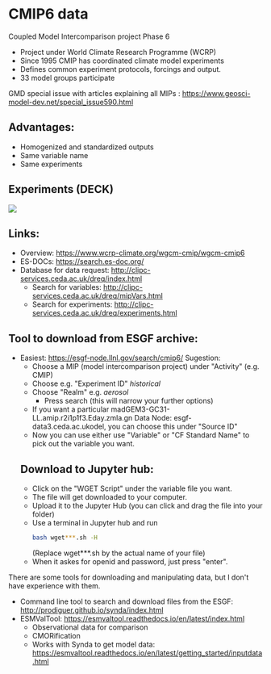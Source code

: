 # CMIP6 data

Coupled Model Intercomparison project Phase 6
- Project under World Climate Research Programme (WCRP) 
- Since 1995 CMIP has coordinated climate model experiments 
- Defines common experiment protocols, forcings and output. 
- 33 model groups participate

GMD special issue with articles explaining all MIPs :
https://www.geosci-model-dev.net/special_issue590.html

## Advantages:
- Homogenized and standardized outputs
- Same variable name
- Same experiments

## Experiments (DECK)
![](../images/CMIP6_DECK.png)

## Links:
- Overview: https://www.wcrp-climate.org/wgcm-cmip/wgcm-cmip6
- ES-DOCs: https://search.es-doc.org/
- Database for data request: http://clipc-services.ceda.ac.uk/dreq/index.html
    - Search for variables: http://clipc-services.ceda.ac.uk/dreq/mipVars.html
    - Search for experiments: http://clipc-services.ceda.ac.uk/dreq/experiments.html

## Tool to download from ESGF archive:
- Easiest: https://esgf-node.llnl.gov/search/cmip6/
    Sugestion:
    - Choose a MIP (model intercomparison project) under "Activity" (e.g. CMIP)
    - Choose e.g. "Experiment ID" _historical_ 
    - Choose "Realm" e.g. _aerosol_
        - Press search (this will narrow your further options)
    - If you want a particular madGEM3-GC31-LL.amip.r2i1p1f3.Eday.zmla.gn
Data Node: esgf-data3.ceda.ac.ukodel, you can choose this under "Source ID"
    - Now you can use either use "Variable" or "CF Standard Name" to pick out the variable you want.
    ## Download to Jupyter hub:
    - Click on the "WGET Script" under the variable file you want. 
    - The file will get downloaded to your computer. 
    - Upload it to the Jupyter Hub (you can click and drag the file into your folder)
    - Use a terminal in Jupyter hub and run
        ```bash
        bash wget***.sh -H
        ```
      (Replace wget***.sh by the actual name of your file)
    - When it askes for openid and password, just press "enter". 
    

There are some tools for downloading and manipulating data, but I don't have experience with them.
- Command line tool to search and download files from the ESGF: http://prodiguer.github.io/synda/index.html
- ESMValTool: https://esmvaltool.readthedocs.io/en/latest/index.html
    - Observational data for comparison 
    - CMORification
    - Works with Synda to get model data: https://esmvaltool.readthedocs.io/en/latest/getting_started/inputdata.html
